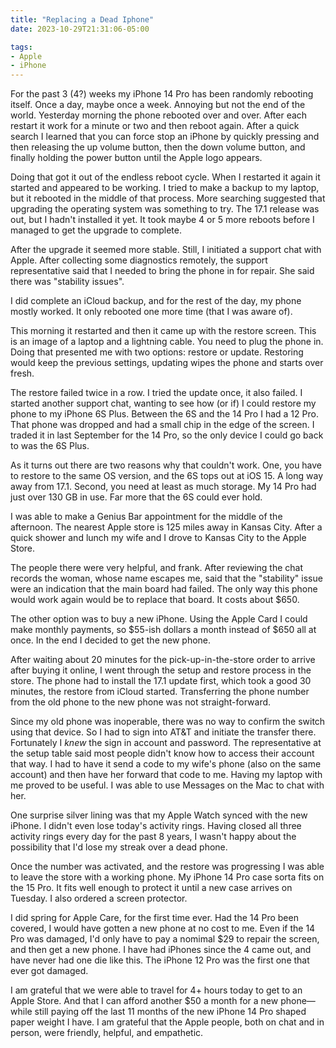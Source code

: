 ```yaml
---
title: "Replacing a Dead Iphone"
date: 2023-10-29T21:31:06-05:00

tags:
- Apple
- iPhone
---
```

For the past 3 (4?) weeks my iPhone 14 Pro has been randomly rebooting itself. Once a day, maybe
once a week. Annoying but not the end of the world. Yesterday morning the phone rebooted over and
over. After each restart it work for a minute or two and then reboot again. After a quick search I
learned that you can force stop an iPhone by quickly pressing and then releasing the up volume
button, then the down volume button, and finally holding the power button until the Apple logo
appears.

Doing that got it out of the endless reboot cycle. When I restarted it again it started and appeared
to be working. I tried to make a backup to my laptop, but it rebooted in the middle of that process.
More searching suggested that upgrading the operating system was something to try. The 17.1 release
was out, but I hadn't installed it yet. It took maybe 4 or 5 more reboots before I managed to get
the upgrade to complete.

After the upgrade it seemed more stable. Still, I initiated a support chat with Apple. After
collecting some diagnostics remotely, the support representative said that I needed to bring the
phone in for repair. She said there was "stability issues".

I did complete an iCloud backup, and for the rest of the day, my phone mostly worked. It only
rebooted one more time (that I was aware of).

This morning it restarted and then it came up with the restore screen. This is an image of a laptop
and a lightning cable. You need to plug the phone in. Doing that presented me with two options:
restore or update. Restoring would keep the previous settings, updating wipes the phone and starts
over fresh.

The restore failed twice in a row. I tried the update once, it also failed. I started another
support chat, wanting to see how (or if) I could restore my phone to my iPhone 6S Plus. Between the
6S and the 14 Pro I had a 12 Pro. That phone was dropped and had a small chip in the edge of the
screen. I traded it in last September for the 14 Pro, so the only device I could go back to was the
6S Plus.

As it turns out there are two reasons why that couldn't work. One, you have to restore to the same
OS version, and the 6S tops out at iOS 15. A long way away from 17.1. Second, you need at least as
much storage. My 14 Pro had just over 130 GB in use. Far more that the 6S could ever hold.

I was able to make a Genius Bar appointment for the middle of the afternoon. The nearest Apple store
is 125 miles away in Kansas City. After a quick shower and lunch my wife and I drove to Kansas City
to the Apple Store.

The people there were very helpful, and frank. After reviewing the chat records the woman, whose
name escapes me, said that the "stability" issue were an indication that the main board had failed.
The only way this phone would work again would be to replace that board. It costs about $650.

The other option was to buy a new iPhone. Using the Apple Card I could make monthly payments, so
$55-ish dollars a month instead of $650 all at once. In the end I decided to get the new phone.

After waiting about 20 minutes for the pick-up-in-the-store order to arrive after buying it online,
I went through the setup and restore process in the store. The phone had to install the 17.1 update
first, which took a good 30 minutes, the restore from iCloud started. Transferring the phone number
from the old phone to the new phone was not straight-forward.

Since my old phone was inoperable, there was no way to confirm the switch using that device. So I
had to sign into AT&T and initiate the transfer there. Fortunately I *knew* the sign in account and
password. The representative at the setup table said most people didn't know how to access their
account that way. I had to have it send a code to my wife's phone (also on the same account) and
then have her forward that code to me. Having my laptop with me proved to be useful. I was able to
use Messages on the Mac to chat with her.

One surprise silver lining was that my Apple Watch synced with the new iPhone. I didn't even lose
today's activity rings. Having closed all three activity rings every day for the past 8 years, I
wasn't happy about the possibility that I'd lose my streak over a dead phone.

Once the number was activated, and the restore was progressing I was able to leave the store with a
working phone. My iPhone 14 Pro case sorta fits on the 15 Pro. It fits well enough to protect it
until a new case arrives on Tuesday. I also ordered a screen protector.

I did spring for Apple Care, for the first time ever. Had the 14 Pro been covered, I would have
gotten a new phone at no cost to me. Even if the 14 Pro was damaged, I'd only have to pay a nomimal
$29 to repair the screen, and then get a new phone. I have had iPhones since the 4 came out, and
have never had one die like this. The iPhone 12 Pro was the first one that ever got damaged.

I am grateful that we were able to travel for 4+ hours today to get to an Apple Store. And that I
can afford another $50 a month for a new phone—while still paying off the last 11 months of the new
iPhone 14 Pro shaped paper weight I have. I am grateful that the Apple people, both on chat and in
person, were friendly, helpful, and empathetic.



